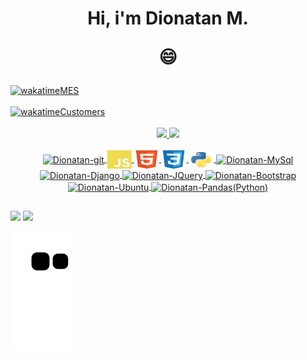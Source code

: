 <div align="center">
  <h1>Hi, i'm Dionatan M. <p>&#128516;</p></h1>
</div>

<div>
  <a href="https://wakatime.com/badge/github/gitrotoline/MES"><img src="https://wakatime.com/badge/github/gitrotoline/MES.svg" alt="wakatime">MES</a>
</div><br>
<div>
  <a href="https://wakatime.com/badge/user/132d7a0b-c5c4-4a30-89d3-d98622557331/project/f5c523bf-87ae-4fb1-8c5b-aa701c68e551"><img      src="https://wakatime.com/badge/user/132d7a0b-c5c4-4a30-89d3-d98622557331/project/f5c523bf-87ae-4fb1-8c5b-aa701c68e551.svg" alt="wakatime">Customers</a>
</div><br>

<div align="center">
  <a href="https://github.com/Dionatann">
  <img height="180em" src="https://github-readme-stats.vercel.app/api?username=Dionatann&show_icons=true&theme=dark&include_all_commits=true&count_private=true"/>
  <img height="180em" src="https://github-readme-stats.vercel.app/api/top-langs/?username=Dionatann&layout=compact&langs_count=7&theme=dark"/>
</div>
<div style="display: inline_block" align="center"><br>
  
  <img align="center" alt="Dionatan-git" height="30" width="40" src="https://cdn.jsdelivr.net/gh/devicons/devicon/icons/git/git-original.svg"/>
  <img align="center" alt="Dionatan-Js" height="30" width="40" src="https://raw.githubusercontent.com/devicons/devicon/master/icons/javascript/javascript-plain.svg">
  <img align="center" alt="Dionatan-HTML" height="30" width="40" src="https://raw.githubusercontent.com/devicons/devicon/master/icons/html5/html5-original.svg">
  <img align="center" alt="Dionatan-CSS" height="30" width="40" src="https://raw.githubusercontent.com/devicons/devicon/master/icons/css3/css3-original.svg">
  <img align="center" alt="Dionatan-Python" height="30" width="40" src="https://raw.githubusercontent.com/devicons/devicon/master/icons/python/python-original.svg">
  <img align="center" alt="Dionatan-MySql" height="30" width="40" src="https://cdn.jsdelivr.net/gh/devicons/devicon/icons/mysql/mysql-original.svg" />
  <img align="center" alt="Dionatan-Django" height="30" width="40" src="https://cdn.jsdelivr.net/gh/devicons/devicon/icons/django/django-plain.svg" />
  <img align="center" alt="Dionatan-JQuery" height="30" width="40" src="https://cdn.jsdelivr.net/gh/devicons/devicon/icons/jquery/jquery-original-wordmark.svg" />
  <img align="center" alt="Dionatan-Bootstrap" height="30" width="40" src="https://cdn.jsdelivr.net/gh/devicons/devicon/icons/bootstrap/bootstrap-original.svg" />
  <img align="center" alt="Dionatan-Ubuntu" height="30" width="40" src="https://cdn.jsdelivr.net/gh/devicons/devicon/icons/ubuntu/ubuntu-plain.svg" />
  <img align="center" alt="Dionatan-Pandas(Python)" height="30" width="40" src="https://cdn.jsdelivr.net/gh/devicons/devicon/icons/pandas/pandas-original.svg" />
  
</div>

  ##
  
  <div>   
  <a href = "https:"mailto:dionatanmaicon10@gmail.com"><img src="https://img.shields.io/badge/-Gmail-%23333?style=for-the-badge&logo=gmail&logoColor=white" target="_blank"></a>
  <a href="https://www.linkedin.com/in/dionatan-maicon-33a70619b/" target="_blank"><img src="https://img.shields.io/badge/-LinkedIn-%230077B5?style=for-the-badge&logo=linkedin&logoColor=white" target="_blank"></a> 
  </div>
  
  
   ![Snake animation](https://github.com/Dionatann/Dionatann/blob/output/github-contribution-grid-snake.svg)
